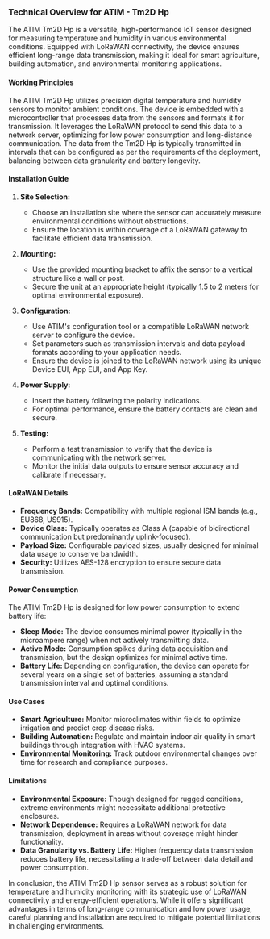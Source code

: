 ### Technical Overview for ATIM - Tm2D Hp

The ATIM Tm2D Hp is a versatile, high-performance IoT sensor designed for measuring temperature and humidity in various environmental conditions. Equipped with LoRaWAN connectivity, the device ensures efficient long-range data transmission, making it ideal for smart agriculture, building automation, and environmental monitoring applications.

#### Working Principles

The ATIM Tm2D Hp utilizes precision digital temperature and humidity sensors to monitor ambient conditions. The device is embedded with a microcontroller that processes data from the sensors and formats it for transmission. It leverages the LoRaWAN protocol to send this data to a network server, optimizing for low power consumption and long-distance communication. The data from the Tm2D Hp is typically transmitted in intervals that can be configured as per the requirements of the deployment, balancing between data granularity and battery longevity.

#### Installation Guide

1. **Site Selection:**
   - Choose an installation site where the sensor can accurately measure environmental conditions without obstructions.
   - Ensure the location is within coverage of a LoRaWAN gateway to facilitate efficient data transmission.

2. **Mounting:**
   - Use the provided mounting bracket to affix the sensor to a vertical structure like a wall or post.
   - Secure the unit at an appropriate height (typically 1.5 to 2 meters for optimal environmental exposure).

3. **Configuration:**
   - Use ATIM's configuration tool or a compatible LoRaWAN network server to configure the device.
   - Set parameters such as transmission intervals and data payload formats according to your application needs.
   - Ensure the device is joined to the LoRaWAN network using its unique Device EUI, App EUI, and App Key.

4. **Power Supply:**
   - Insert the battery following the polarity indications.
   - For optimal performance, ensure the battery contacts are clean and secure.

5. **Testing:**
   - Perform a test transmission to verify that the device is communicating with the network server.
   - Monitor the initial data outputs to ensure sensor accuracy and calibrate if necessary.

#### LoRaWAN Details

- **Frequency Bands:** Compatibility with multiple regional ISM bands (e.g., EU868, US915).
- **Device Class:** Typically operates as Class A (capable of bidirectional communication but predominantly uplink-focused).
- **Payload Size:** Configurable payload sizes, usually designed for minimal data usage to conserve bandwidth.
- **Security:** Utilizes AES-128 encryption to ensure secure data transmission.
   
#### Power Consumption

The ATIM Tm2D Hp is designed for low power consumption to extend battery life:
- **Sleep Mode:** The device consumes minimal power (typically in the microampere range) when not actively transmitting data.
- **Active Mode:** Consumption spikes during data acquisition and transmission, but the design optimizes for minimal active time.
- **Battery Life:** Depending on configuration, the device can operate for several years on a single set of batteries, assuming a standard transmission interval and optimal conditions.

#### Use Cases

- **Smart Agriculture:** Monitor microclimates within fields to optimize irrigation and predict crop disease risks.
- **Building Automation:** Regulate and maintain indoor air quality in smart buildings through integration with HVAC systems.
- **Environmental Monitoring:** Track outdoor environmental changes over time for research and compliance purposes.

#### Limitations

- **Environmental Exposure:** Though designed for rugged conditions, extreme environments might necessitate additional protective enclosures.
- **Network Dependence:** Requires a LoRaWAN network for data transmission; deployment in areas without coverage might hinder functionality.
- **Data Granularity vs. Battery Life:** Higher frequency data transmission reduces battery life, necessitating a trade-off between data detail and power consumption.

In conclusion, the ATIM Tm2D Hp sensor serves as a robust solution for temperature and humidity monitoring with its strategic use of LoRaWAN connectivity and energy-efficient operations. While it offers significant advantages in terms of long-range communication and low power usage, careful planning and installation are required to mitigate potential limitations in challenging environments.